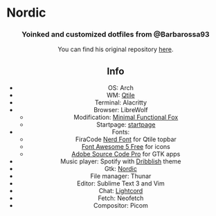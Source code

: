 # Nordic

<imt src="https://github.com/MichalRybecky/dotfiles/blob/main/.config/rice.jpg" alt="screenshot" align="center" width="900px">

### Yoinked and customized dotfiles from @Barbarossa93
You can find his original repository [here](https://github.com/Barbarossa93/Genome).

## Info
- OS: Arch
- WM: [Qtile](https://github.com/qtile/qtile)
- Terminal: Alacritty
- Browser: LibreWolf
  - Modification: [Minimal Functional Fox](https://github.com/mut-ex/minimal-functional-fox)
  - Startpage: [startpage](https://github.com/deepjyoti30/startpage)
- Fonts: 
  - FiraCode [Nerd Font](https://github.com/ryanoasis/nerd-fonts) for Qtile topbar
  - [Font Awesome 5 Free](https://fontawesome.com/) for icons
  - [Adobe Source Code Pro](https://aur.archlinux.org/packages/adobe-source-pro-fonts/) for GTK apps
- Music player: Spotify with [Dribblish](https://github.com/morpheusthewhite/spicetify-themes/tree/master/Dribbblish) theme
- Gtk: [Nordic](https://github.com/EliverLara/Nordic)
- File manager: Thunar
- Editor: Sublime Text 3 and Vim
- Chat: [Lightcord](https://github.com/Lightcord/Lightcord)
- Fetch: Neofetch
- Compositor: Picom
